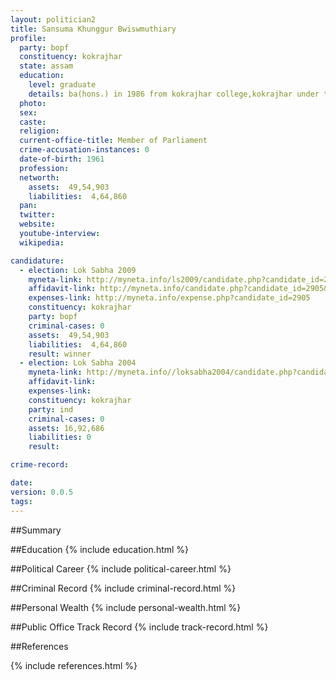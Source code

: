 ```yaml
---
layout: politician2
title: Sansuma Khunggur Bwiswmuthiary
profile: 
  party: bopf
  constituency: kokrajhar
  state: assam
  education: 
    level: graduate
    details: ba(hons.) in 1986 from kokrajhar college,kokrajhar under the gauhati university
  photo: 
  sex: 
  caste: 
  religion: 
  current-office-title: Member of Parliament
  crime-accusation-instances: 0
  date-of-birth: 1961
  profession: 
  networth: 
    assets:  49,54,903
    liabilities:  4,64,860
  pan: 
  twitter: 
  website: 
  youtube-interview: 
  wikipedia: 

candidature: 
  - election: Lok Sabha 2009
    myneta-link: http://myneta.info/ls2009/candidate.php?candidate_id=2905
    affidavit-link: http://myneta.info/candidate.php?candidate_id=2905&scan=original
    expenses-link: http://myneta.info/expense.php?candidate_id=2905
    constituency: kokrajhar 
    party: bopf
    criminal-cases: 0
    assets:  49,54,903
    liabilities:  4,64,860
    result: winner 
  - election: Lok Sabha 2004
    myneta-link: http://myneta.info//loksabha2004/candidate.php?candidate_id=377
    affidavit-link: 
    expenses-link: 
    constituency: kokrajhar 
    party: ind
    criminal-cases: 0
    assets: 16,92,686
    liabilities: 0
    result:  

crime-record: 

date: 
version: 0.0.5
tags: 
---
```

##Summary


##Education
{% include education.html %}


##Political Career
{% include political-career.html %}


##Criminal Record
{% include criminal-record.html %}


##Personal Wealth
{% include personal-wealth.html %}


##Public Office Track Record
{% include track-record.html %}


##References


{% include references.html %}